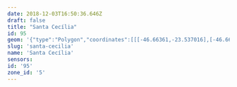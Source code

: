 ```yaml
---
date: 2018-12-03T16:50:36.646Z
draft: false
title: "Santa Cecília"
id: 95
geom: '{"type":"Polygon","coordinates":[[[-46.66361,-23.537016],[-46.661483,-23.538916],[-46.658397,-23.540724],[-46.655854,-23.541576],[-46.647909,-23.541797],[-46.647857,-23.541837],[-46.647862,-23.541524],[-46.64647,-23.540834],[-46.646562,-23.541437],[-46.645831,-23.541468],[-46.645725,-23.541401],[-46.645419,-23.5405],[-46.645419,-23.540281],[-46.645165,-23.540081],[-46.645084,-23.539804],[-46.646298,-23.539096],[-46.640416,-23.534893],[-46.640115,-23.534834],[-46.639178,-23.534915],[-46.639295,-23.534136],[-46.639485,-23.533704],[-46.640041,-23.533236],[-46.640596,-23.532602],[-46.642052,-23.53025],[-46.642592,-23.5296],[-46.643061,-23.529183],[-46.644085,-23.528523],[-46.644836,-23.5282],[-46.645438,-23.528015],[-46.646552,-23.527838],[-46.648029,-23.527887],[-46.648072,-23.527409],[-46.64785,-23.527303],[-46.649111,-23.525149],[-46.649567,-23.524541],[-46.652878,-23.518836],[-46.653258,-23.518438],[-46.653986,-23.517873],[-46.654352,-23.517858],[-46.655393,-23.518293],[-46.656016,-23.518686],[-46.658826,-23.52152],[-46.65954,-23.522397],[-46.659519,-23.522465],[-46.659745,-23.522867],[-46.660089,-23.523873],[-46.660684,-23.526278],[-46.660957,-23.526461],[-46.661199,-23.527815],[-46.661044,-23.527751],[-46.661052,-23.53189],[-46.661426,-23.532516],[-46.66153,-23.532933],[-46.66361,-23.537016]]]}'
slug: 'santa-cecilia'
name: 'Santa Cecília'
sensors:
id: '95'
zone_id: '5'
---
```

		